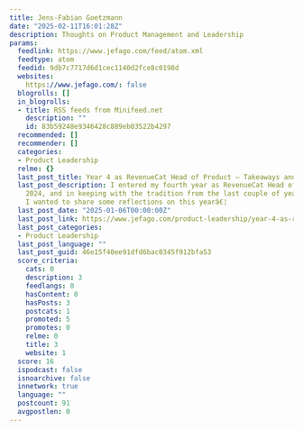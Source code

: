 ```yaml
---
title: Jens-Fabian Goetzmann
date: "2025-02-11T16:01:28Z"
description: Thoughts on Product Management and Leadership
params:
  feedlink: https://www.jefago.com/feed/atom.xml
  feedtype: atom
  feedid: 9db7c7717d6d1cec1140d2fce8c0198d
  websites:
    https://www.jefago.com/: false
  blogrolls: []
  in_blogrolls:
  - title: RSS feeds from Minifeed.net
    description: ""
    id: 83b59248e9346428c889eb03522b4297
  recommended: []
  recommender: []
  categories:
  - Product Leadership
  relme: {}
  last_post_title: Year 4 as RevenueCat Head of Product – Takeaways and lessons learned
  last_post_description: I entered my fourth year as RevenueCat Head of Product in
    2024, and in keeping with the tradition from the last couple of years (1, 2),
    I wanted to share some reflections on this yearâ€¦
  last_post_date: "2025-01-06T00:00:00Z"
  last_post_link: https://www.jefago.com/product-leadership/year-4-as-revenuecat-head-of-product/
  last_post_categories:
  - Product Leadership
  last_post_language: ""
  last_post_guid: 46e15f40ee91dfd6bac0345f912bfa53
  score_criteria:
    cats: 0
    description: 3
    feedlangs: 0
    hasContent: 0
    hasPosts: 3
    postcats: 1
    promoted: 5
    promotes: 0
    relme: 0
    title: 3
    website: 1
  score: 16
  ispodcast: false
  isnoarchive: false
  innetwork: true
  language: ""
  postcount: 91
  avgpostlen: 0
---
```

